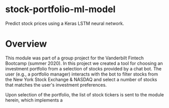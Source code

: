 # stock-portfolio-ml-model
Predict stock prices using a Keras LSTM neural network.

# Overview

This module was part of a group project for the 
Vanderbilt Fintech Bootcamp (summer 2020). 
In this project we created a tool for choosing 
an investment portfolio from a selection of 
stocks provided by a chat bot. The user 
(e.g., a portfolio manager) interacts with the 
bot to filter stocks from the New York 
Stock Exchange & NASDAQ and select a number of
stocks that matches the user's investment 
preferences. 

Upon selection of the portfolio, the list 
of stock tickers is sent to the module herein, 
which implements a 
